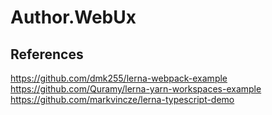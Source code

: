 # Author.WebUx


## References

https://github.com/dmk255/lerna-webpack-example
https://github.com/Quramy/lerna-yarn-workspaces-example
https://github.com/markvincze/lerna-typescript-demo